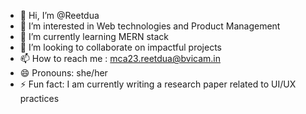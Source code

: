 - 👋 Hi, I’m @Reetdua
- 👀 I’m interested in Web technologies and Product Management
- 🌱 I’m currently learning MERN stack
- 💞️ I’m looking to collaborate on impactful projects
- 📫 How to reach me : mca23.reetdua@bvicam.in
- 😄 Pronouns: she/her
- ⚡ Fun fact: I am currently writing a research paper related to UI/UX practices

<!---
Reetdua/Reetdua is a ✨ special ✨ repository because its `README.md` (this file) appears on your GitHub profile.
You can click the Preview link to take a look at your changes.
--->
